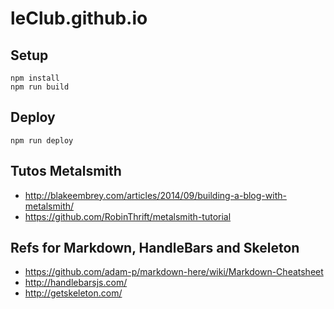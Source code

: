 leClub.github.io
================

## Setup

    npm install 
    npm run build

## Deploy

    npm run deploy

## Tutos Metalsmith

* http://blakeembrey.com/articles/2014/09/building-a-blog-with-metalsmith/
* https://github.com/RobinThrift/metalsmith-tutorial

## Refs for Markdown, HandleBars and Skeleton

* https://github.com/adam-p/markdown-here/wiki/Markdown-Cheatsheet
* http://handlebarsjs.com/
* http://getskeleton.com/